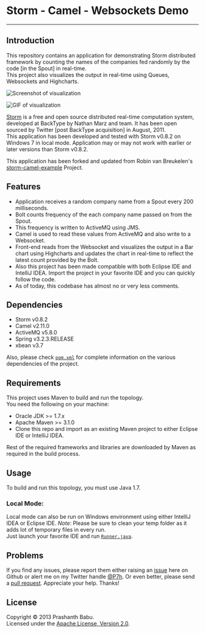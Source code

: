 # Storm - Camel - Websockets Demo
----------

## Introduction
This repository contains an application for demonstrating Storm distributed framework by counting the names of the companies fed randomly by the code [in the Spout] in real-time.<br>This project also visualizes the output in real-time using Queues, Websockets and Highcharts.<br>

![Screenshot of visualization](https://raw.github.com/P7h/storm-camel-example/master/Storm-Camel-Websockets__Demo.png)

![GIF of visualization](https://raw.github.com/P7h/storm-camel-example/master/Storm-Camel-Websockets__Demo.gif)

[Storm](http://storm-project.net) is a free and open source distributed real-time computation system, developed at BackType by Nathan Marz and team. It has been open sourced by Twitter [post BackType acquisition] in August, 2011.<br>
This application has been developed and tested with Storm v0.8.2 on Windows 7 in local mode. Application may or may not work with earlier or later versions than Storm v0.8.2.<br>

This application has been forked and updated from Robin van Breukelen's [storm-camel-example](https://github.com/robinvanb/storm-camel-example) Project.

## Features
* Application receives a random company name from a Spout every 200 milliseconds.<br>
* Bolt counts frequency of the each company name passed on from the Spout.<br>
* This frequency is written to ActiveMQ using JMS. <br>
* Camel is used to read these values from ActiveMQ and also write to a Websocket.<br>
* Front-end reads from the Websocket and visualizes the output in a Bar chart using Highcharts and updates the chart in real-time to reflect the latest count provided by the Bolt.<br>
* Also this project has been made compatible with both Eclipse IDE and IntelliJ IDEA. Import the project in your favorite IDE and you can quickly follow the code.
* As of today, this codebase has almost no or very less comments.

## Dependencies
* Storm v0.8.2
* Camel v2.11.0
* ActiveMQ v5.8.0
* Spring v3.2.3.RELEASE
* xbean v3.7

Also, please check [`pom.xml`](pom.xml) for complete information on the various dependencies of the project.<br>

## Requirements
This project uses Maven to build and run the topology.<br>
You need the following on your machine:

* Oracle JDK >= 1.7.x
* Apache Maven >= 3.1.0
* Clone this repo and import as an existing Maven project to either Eclipse IDE or IntelliJ IDEA.

Rest of the required frameworks and libraries are downloaded by Maven as required in the build process.

## Usage
To build and run this topology, you must use Java 1.7.

### Local Mode:
Local mode can also be run on Windows environment using either IntelliJ IDEA or Eclipse IDE. *Note*: Please be sure to clean your temp folder as it adds lot of temporary files in every run.<br>
Just launch your favorite IDE and run [`Runner.java`](runner/src/main/java/nl/java/runner/Runner.java).<br>
	
## Problems
If you find any issues, please report them either raising an [issue](https://github.com/P7h/storm-camel-example/issues) here on Github or alert me on my Twitter handle [@P7h](http://twitter.com/P7h). Or even better, please send a [pull request](https://github.com/P7h/storm-camel-example/pulls).
Appreciate your help. Thanks!

## License
Copyright &copy; 2013 Prashanth Babu.<br>
Licensed under the [Apache License, Version 2.0](http://www.apache.org/licenses/LICENSE-2.0).